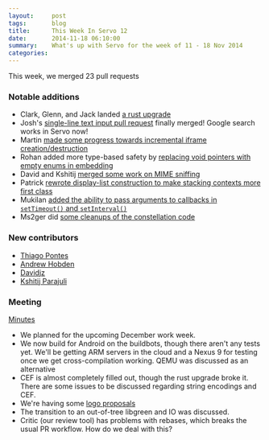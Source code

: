 ```yaml
---
layout:     post
tags:       blog
title:      This Week In Servo 12
date:       2014-11-18 06:10:00
summary:    What's up with Servo for the week of 11 - 18 Nov 2014
categories: 
---
```


This week, we merged 23 pull requests


### Notable additions

 - Clark, Glenn, and Jack landed [a rust upgrade](https://github.com/servo/servo/pull/3948)
 - Josh's [single-line text input pull request](https://github.com/servo/servo/pull/3585) finally merged! Google search works in Servo now!
 - Martin [made some progress towards incremental iframe creation/destruction](https://github.com/servo/servo/pull/3951)
 - Rohan added more type-based safety by [replacing void pointers with empty enums in embedding](https://github.com/servo/servo/pull/3977)
 - David and Kshitij [merged some work on MIME sniffing](https://github.com/servo/servo/pull/3766)
 - Patrick [rewrote display-list construction to make stacking contexts more first class](https://github.com/servo/servo/pull/3990)
 - Mukilan [added the ability to pass  arguments to callbacks in `setTimeout()` and `setInterval()`](https://github.com/servo/servo/pull/3941)
 - Ms2ger did [some cleanups of the constellation code](https://github.com/servo/servo/pull/4019)

### New contributors

 - [Thiago Pontes](https://github.com/thiagopnts)
 - [Andrew Hobden](https://github.com/Hoverbear)
 - [Davidjz](https://github.com/davidjz)
 - [Kshitij Parajuli](https://github.com/kparaju)

### Meeting

[Minutes](https://github.com/servo/servo/wiki/Meeting-2014-11-17)

 - We planned for the upcoming December work week.
 - We now build for Android on the buildbots, though there aren't any tests yet. We'll be getting ARM servers in the cloud and a Nexus 9 for testing once we get cross-compilation working. QEMU was discussed as an alternative
 - CEF is almost completely filled out, though the rust upgrade broke it. There are some issues to be discussed regarding string encodings and CEF.
 - We're having some [logo proposals](https://github.com/servo/servo/issues/3893)
 - The transition to an out-of-tree libgreen and IO was discussed.
 - Critic (our review tool) has problems with rebases, which breaks the usual PR workflow. How do we deal with this?
